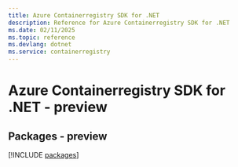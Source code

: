 ```yaml
---
title: Azure Containerregistry SDK for .NET
description: Reference for Azure Containerregistry SDK for .NET
ms.date: 02/11/2025
ms.topic: reference
ms.devlang: dotnet
ms.service: containerregistry
---
```

# Azure Containerregistry SDK for .NET - preview
## Packages - preview
[!INCLUDE [packages](containerregistry-index.md)]
